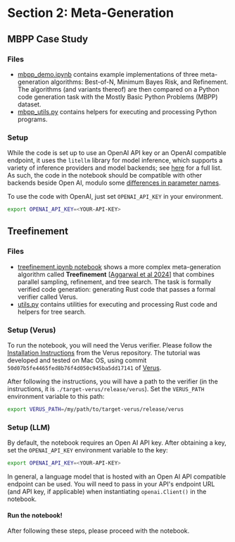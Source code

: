 # Section 2: Meta-Generation

## MBPP Case Study

### Files
- [mbpp_demo.ipynb](./mbpp/mbpp_demo.ipynb) contains example implementations of three meta-generation algorithms: Best-of-N, Minimum Bayes Risk, and Refinement. The algorithms (and variants thereof) are then compared on a Python code generation task with the Mostly Basic Python Problems (MBPP) dataset.
- [mbpp_utils.py](./mbpp/mbpp_utils.py) contains helpers for executing and processing Python programs.

### Setup

While the code is set up to use an OpenAI API key or an OpenAI compatible endpoint, it uses the `litellm` library for model inference, which supports a variety of inference providers and model backends; see [here](https://arxiv.org/abs/2304.05128) for a full list. As such, the code in the notebook should be compatible with other backends beside Open AI, modulo some [differences in parameter names](https://docs.litellm.ai/docs/completion/input). 

To use the code with OpenAI, just set `OPENAI_API_KEY` in your environment.
```bash
export OPENAI_API_KEY=<YOUR-API-KEY>
```


## Treefinement

### Files
- [treefinement.ipynb notebook](./treefinement/treefinement.ipynb) shows a more complex meta-generation algorithm called **Treefinement** [[Aggarwal et al 2024](https://arxiv.org/abs/2412.06176)] that combines parallel sampling, refinement, and tree search. The task is formally verified code generation: generating Rust code that passes a formal verifier called Verus. 
- [utils.py](./treefinement/utils.py) contains utilities for executing and processing Rust code and helpers for tree search.

### Setup (Verus)

To run the notebook, you will need the Verus verifier. Please follow the [Installation Instructions](https://github.com/verus-lang/verus/blob/main/INSTALL.md) from the Verus repository. The tutorial was developed and tested on Mac OS, using commit `50d07b5fe4465fed8b76f4d050c945ba5dd17141` of [Verus](https://github.com/verus-lang/verus).

After following the instructions, you will have a path to the verifier (in the instructions, it is `./target-verus/release/verus`). Set the `VERUS_PATH` environment variable to this path:
```bash
export VERUS_PATH=/my/path/to/target-verus/release/verus
```



### Setup (LLM)

By default, the notebook requires an Open AI API key. After obtaining a key, set the `OPENAI_API_KEY` environment variable to the key:
```bash
export OPENAI_API_KEY=<YOUR-API-KEY>
```

In general, a language model that is hosted with an Open AI API compatible endpoint can be used. You will need to pass in your API's endpoint URL (and API key, if applicable) when instantiating `openai.Client()` in the notebook.

#### Run the notebook!
After following these steps, please proceed with the notebook.
